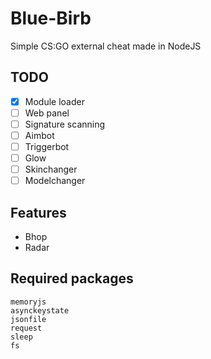 # Blue-Birb
Simple CS:GO external cheat made in NodeJS

## TODO
- [x] Module loader
- [ ] Web panel
- [ ] Signature scanning
- [ ] Aimbot
- [ ] Triggerbot
- [ ] Glow
- [ ] Skinchanger
- [ ] Modelchanger

## Features
- Bhop
- Radar

## Required packages
```
memoryjs
asynckeystate
jsonfile
request
sleep
fs
```

